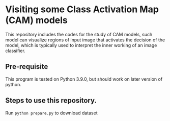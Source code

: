 # Visiting some Class Activation Map (CAM) models

This repository includes the codes for the study of CAM models, 
such model can visualize regions of input image that activates the 
decision of the model, which is typically used to interpret 
the inner working of an image classifier. 

## Pre-requisite

This program is tested on Python 3.9.0, but should work on later version
of python. 

## Steps to use this repository. 

Run `python prepare.py` to download dataset 